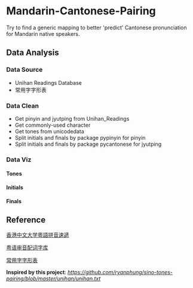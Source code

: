 # Mandarin-Cantonese-Pairing

Try to find a generic mapping to better 'predict' Cantonese pronunciation for Mandarin native speakers.

## Data Analysis

### Data Source

- Unihan Readings Database
- 常用字字形表

### Data Clean

- Get pinyin and jyutping from Unihan_Readings
- Get commonly-used character
- Get tones from unicodedata
- Split initials and finals by package pypinyin for pinyin
- Split initials and finals by package pycantonese for jyutping


### Data Viz

#### Tones



#### Initials


#### Finals

## Reference

[香港中文大学粵語拼音速遞](https://www.ilc.cuhk.edu.hk/workshop/Chinese/Cantonese/Romanization/ch1_intro/1_history.aspx)

[粤语审音配词字库](https://humanum.arts.cuhk.edu.hk/Lexis/lexi-can/)

[常用字字形表](https://github.com/kitty-panics/cn-tables/blob/master/%E5%B8%B8%E7%94%A8%E5%AD%97%E5%AD%97%E5%BD%A2%E8%A1%A8.txt)

**Inspired by this project**: *https://github.com/ryanphung/sino-tones-pairing/blob/master/unihan/unihan.txt*
